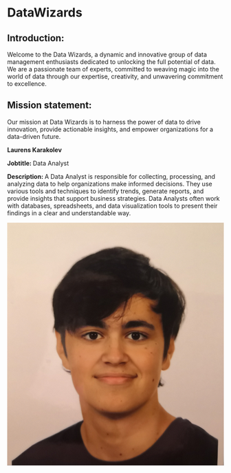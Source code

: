 # DataWizards

<h2>Introduction:</h2>
<p>Welcome to the Data Wizards, a dynamic and innovative group of data management enthusiasts dedicated to unlocking the full potential of data. We are a passionate team of experts, committed to weaving magic into the world of data through our expertise, creativity, and unwavering commitment to excellence.</p>
<h2>Mission statement:</h2>
<p>Our mission at Data Wizards is to harness the power of data to drive innovation, provide actionable insights, and empower organizations for a data-driven future.</p>


<p><b>Laurens Karakolev</b></p>
<p><b>Jobtitle: </b>Data Analyst</p>
<p><b>Description: </b>A Data Analyst is responsible for collecting, processing, and analyzing data to help organizations make informed decisions. They use various tools and techniques to identify trends, generate reports, and provide insights that support business strategies. Data Analysts often work with databases, spreadsheets, and data visualization tools to present their findings in a clear and understandable way.</p>
<p><img src="./files/Foto_Laurens.jpg" alt="Italian Trulli"></img></p>